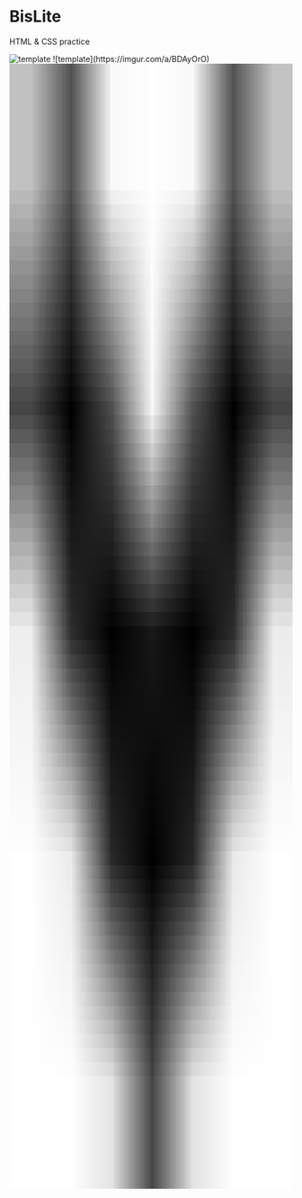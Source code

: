 # BisLite
 HTML &amp; CSS practice


<img src="https://imgur.com/a/BDAyOrO" alt="template">
![template](https://imgur.com/a/BDAyOrO)
 <img src="img/down-arrow.png" alt="docker" width="1400" height="2000"/>
